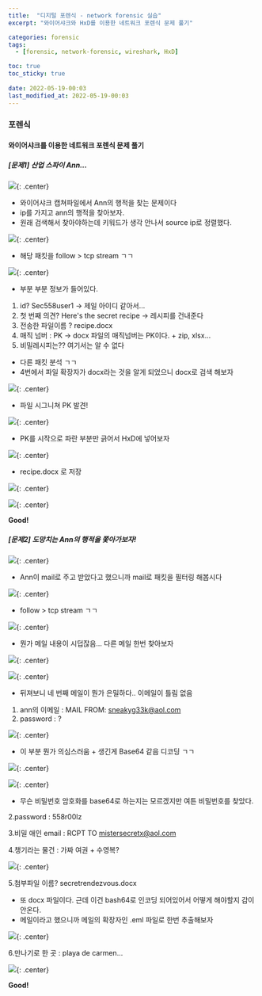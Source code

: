 ```yaml
---
title:  "디지털 포렌식 - network forensic 실습"
excerpt: "와이어샤크와 HxD를 이용한 네트워크 포렌식 문제 풀기"

categories: forensic
tags:
  - [forensic, network-forensic, wireshark, HxD]

toc: true
toc_sticky: true
 
date: 2022-05-19-00:03
last_modified_at: 2022-05-19-00:03
---
```


### 포렌식
#### 와이어샤크를 이용한 네트워크 포렌식 문제 풀기

##### [문제1] 산업 스파이 Ann...

![](../../assets/images/20220520-020935.png){: .center}

- 와이어샤크 캡쳐파일에서 Ann의 행적을 찾는 문제이다
- ip를 가지고 ann의 행적을 찾아보자.
- 원래 검색해서 찾아야하는데 키워드가 생각 안나서 source ip로 정렬했다.

![](../../assets/images/20220520-021229.png){: .center}

- 해당 패킷을 follow > tcp stream ㄱㄱ

![](../../assets/images/20220520-021323.png){: .center}

- 부분 부분 정보가 들어있다.

1. id? Sec558user1 -> 제일 아이디 같아서...
2. 첫 번째 의견? Here's the secret recipe -> 레시피를 건내준다
3. 전송한 파일이름 ? recipe.docx
4. 매직 넘버 : PK -> docx 파일의 매직넘버는 PK이다. + zip, xlsx...
5. 비밀레시피는?? 여기서는 알 수 없다

- 다른 패킷 분석 ㄱㄱ
- 4번에서 파일 확장자가 docx라는 것을 알게 되었으니 docx로 검색 해보자

![](../../assets/images/20220520-021740.png){: .center}

- 파일 시그니쳐 PK 발견!

![](../../assets/images/20220520-021807.png){: .center}

- PK를 시작으로 파란 부분만 긁어서 HxD에 넣어보자

![](../../assets/images/20220520-022024.png){: .center}

- recipe.docx 로 저장

![](../../assets/images/20220520-022206.png){: .center}

![](../../assets/images/20220520-022229.png){: .center}

**Good!**

##### [문제2] 도망치는 Ann의 행적을 쫓아가보자!

![](../../assets/images/20220520-022310.png){: .center}

- Ann이 mail로 주고 받았다고 했으니까 mail로 패킷을 필터링 해봅시다

![](../../assets/images/20220520-022511.png){: .center}

- follow > tcp stream ㄱㄱ

![](../../assets/images/20220520-022640.png){: .center}

- 뭔가 메일 내용이 시덥잖음... 다른 메일 한번 찾아보자

![](../../assets/images/20220520-022834.png){: .center}

![](../../assets/images/20220520-022758.png){: .center}

- 뒤져보니 네 번째 메일이 뭔가 은밀하다.. 이메일이 틀림 없음

1. ann의 이메일 : MAIL FROM: <sneakyg33k@aol.com>
2. password : ?

![](../../assets/images/20220520-023022.png){: .center}

- 이 부분 뭔가 의심스러움 + 생긴게 Base64 같음 디코딩 ㄱㄱ

![](../../assets/images/20220520-023139.png){: .center}

![](../../assets/images/20220520-023154.png){: .center}

- 무슨 비밀번호 암호화를 base64로 하는지는 모르겠지만 여튼 비밀번호를 찾았다.

2.password : 558r00lz

3.비밀 애인 email : RCPT TO <mistersecretx@aol.com>

4.챙기라는 물건 : 가짜 여권 + 수영복?

![](../../assets/images/20220520-023313.png){: .center}

5.첨부파일 이름? secretrendezvous.docx

- 또 docx 파일이다. 근데 이건 bash64로 인코딩 되어있어서 어떻게 해야할지 감이 안온다.
- 메일이라고 했으니까 메일의 확장자인 .eml 파일로 한번 추출해보자

![](../../assets/images/20220520-023618.png){: .center}

6.만나기로 한 곳 : playa de carmen...

![](../../assets/images/20220520-023924.png){: .center}

**Good!**